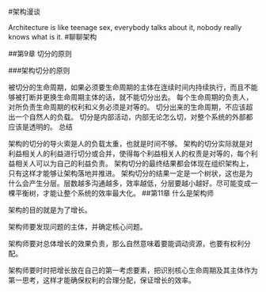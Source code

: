 #架构漫谈

Architecture is like teenage sex, everybody talks about it, nobody really knows what is it.
#聊聊架构

##第9章 切分的原则

###架构切分的原则

被切分的生命周期，如果必须要生命周期的主体在连续时间内持续执行，而且不能够被打断并更换生命周期主体的话，就不能切分出去。
每个生命周期的负责人，对所负责生命周期的权利和义务必须是对等的。
切分出来的生命周期，不应该超出一个自然人的负载。
切分是内部活动，内部无论怎么切，对整个系统的外部都应该是透明的。
总结

架构的切分的导火索是人的负载太重，也就是时间不够。
架构的切分实际就是对利益相关人的利益进行切分或合并，使得每个利益相关人的权责是对等的，每个利益相关人可以为自己的利益负责。
架构切分的最终结果都会体现在组织架构上，只有这样才能够让架构落地并推进。
架构切分的结果一定是一个树状，这也是为什么会产生分层。层数越多沟通越多，效率越低，分层要越小越好。尽可能变成一棵平衡树，才能让整个系统的效率最大化。
##第11章 什么是架构师

架构的目的就是为了增长。

架构师要发现问题的主体，并确定核心问题。

架构师要对总体增长的效果负责，那么自然意味着要能调动资源，也要有权利分配。

架构师要时时把增长放在自己的第一考虑要素，把识别核心生命周期及其主体作为第一思考，这样才能确保权利的合理分配，保证增长的效率。